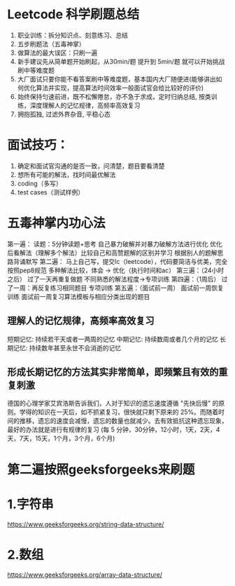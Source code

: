 # Leetcode 科学刷题总结
1. 职业训练：拆分知识点、刻意练习、总结
2. 五步刷题法（五毒神掌）
3. 做算法的最大误区：只刷一遍
4. 新手建议先从简单题开始刷起，从30min/题 提升到 5min/题 就可以开始挑战刷中等难度题
5. 大厂面试只要你能不看答案刷中等难度题，基本国内大厂随便进(能够讲出如何优化算法并实现，提高算法时间效率一般面试官会给比较好的评价)
6. 始终保持匀速前进，既不松懈倦怠，亦不急于求成，定时归纳总结, 按类训练，深度理解人的记忆规律，高频率高效复习
7. 拥抱孤独, 过滤外界杂音, 平稳心态
# 面试技巧：
1. 确定和面试官沟通的是否一致，问清楚，题目要看清楚
2. 想所有可能的解法，找时间最优解法
3. coding（多写）
4. test cases（测试样例）
# 五毒神掌内功心法
第一遍：
读题：5分钟读题+思考
自己暴力破解并对暴力破解方法进行优化
优化后看解法（理解多个解法）比较自己和高赞题解的区别并学习
根据别人的题解思路背诵默写
第二遍：
马上自己写，提交lc（leetcode），代码要简洁与优美，完全按照pep8规范
多种解法比较，体会 -> 优化（执行时间和ac）
第三遍：（24小时之后）
过了一天再重复做题
不同熟悉的解法程度->专项训练
第四遍：（1周后）
过了一周：再反复练习相同题目
专项训练
第五遍：（面试前一周）
面试前一周恢复训练
面试前一周复习算法模板与相应分类出现的题目
## 理解人的记忆规律，高频率高效复习
短期记忆: 持续若干天或者一两周的记忆
中期记忆: 持续数周或者几个月的记忆
长期记忆: 持续数年甚至永世不会消逝的记忆
## 形成长期记忆的方法其实非常简单，即频繁且有效的重复刺激
德国的心理学家艾宾浩斯告诉我们，人对于知识的遗忘速度遵循 "先快后慢" 的原则。学得的知识在一天后，如不抓紧复习，很快就只剩下原来的 25%。而随着时间的推移，遗忘的速度会减慢，遗忘的数量也就减少。去有效抵抗这种遗忘现象，最好的办法就是进行有规律的复习 (每 5 分钟，30分钟，12小时，1天，2天，4天，7天，15天，1个月，3个月，6个月)


# 第二遍按照geeksforgeeks来刷题
# 1.字符串  
https://www.geeksforgeeks.org/string-data-structure/
# 2.数组  
https://www.geeksforgeeks.org/array-data-structure/
